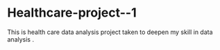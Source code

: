 # Healthcare-project--1
This is health care data analysis project taken to deepen my skill in data analysis .
